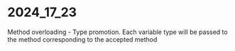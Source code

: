 # 2024_17_23
 Method overloading  - Type promotion. Each variable type will be passed to the method corresponding to the accepted method
